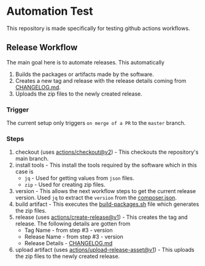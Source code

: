 # Automation Test
This repository is made specifically for testing github actions workflows.

## Release Workflow
The main goal here is to automate releases. This automatically
1. Builds the packages or artifacts made by the software.
2. Creates a new tag and release with the release details coming from [CHANGELOG.md](./CHANGELOG.md).
3. Uploads the zip files to the newly created release.

### Trigger
The current setup only triggers `on merge of a PR` to the `master` branch.

### Steps
1. checkout (uses [actions/checkout@v2](https://github.com/actions/checkout)) - This checkouts the repository's main branch.
2. install tools - This install the tools required by the software which in this case is
    - `jq` - Used for getting values from `json` files.
    - `zip` - Used for creating zip files.
3. version - This allows the next workflow steps to get the current release version. Used `jq` to extract the `version` from the [composer.json](./composer.json).
4. build artifact - This executes the [build-packages.sh](./build/build-packages.sh) file which generates the zip files.
5. release (uses [actions/create-release@v1](https://github.com/actions/create-release)) - This creates the tag and release. The following details are gotten from
    - Tag Name - from step #3 - version
    - Release Name - from step #3 - version
    - Release Details - [CHANGELOG.md](./CHANGELOG.md)
6. upload artifact (uses [actions/upload-release-asset@v1](https://github.com/actions/upload-artifact)) - This uploads the zip files to the newly created release.
